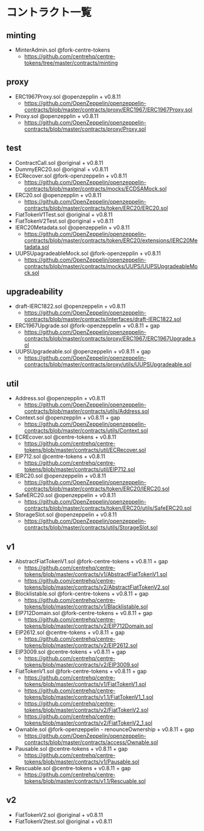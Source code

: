 # コントラクト一覧
## minting
- MinterAdmin.sol @fork-centre-tokens
  - https://github.com/centrehq/centre-tokens/tree/master/contracts/minting
## proxy
- ERC1967Proxy.sol @openzepplin + v0.8.11
  - https://github.com/OpenZeppelin/openzeppelin-contracts/blob/master/contracts/proxy/ERC1967/ERC1967Proxy.sol
- Proxy.sol @openzepplin + v0.8.11
  - https://github.com/OpenZeppelin/openzeppelin-contracts/blob/master/contracts/proxy/Proxy.sol

## test
- ContractCall.sol @original + v0.8.11
- DummyERC20.sol @original + v0.8.11
- ECRecover.sol @fork-openzeppelin + v0.8.11
  - https://github.com/OpenZeppelin/openzeppelin-contracts/blob/master/contracts/mocks/ECDSAMock.sol
- ERC20.sol @openzepplin + v0.8.11
  - https://github.com/OpenZeppelin/openzeppelin-contracts/blob/master/contracts/token/ERC20/ERC20.sol
- FiatTokenV1Test.sol @original + v0.8.11
- FiatTokenV2Test.sol @original + v0.8.11
- IERC20Metadata.sol @openzeppelin + v0.8.11
  - https://github.com/OpenZeppelin/openzeppelin-contracts/blob/master/contracts/token/ERC20/extensions/IERC20Metadata.sol
- UUPSUpagradeableMock.sol @fork-openzepplin + v0.8.11
  - https://github.com/OpenZeppelin/openzeppelin-contracts/blob/master/contracts/mocks/UUPS/UUPSUpgradeableMock.sol

## upgradeability
- draft-IERC1822.sol @openzeppelin + v0.8.11
  - https://github.com/OpenZeppelin/openzeppelin-contracts/blob/master/contracts/interfaces/draft-IERC1822.sol
- ERC1967Upgrade.sol @fork-openzeppelin + v0.8.11 + gap
  - https://github.com/OpenZeppelin/openzeppelin-contracts/blob/master/contracts/proxy/ERC1967/ERC1967Upgrade.sol
- UUPSUpgradeable.sol @openzeppelin + v0.8.11 + gap
  - https://github.com/OpenZeppelin/openzeppelin-contracts/blob/master/contracts/proxy/utils/UUPSUpgradeable.sol

## util
- Address.sol @openzepplin + v0.8.11
  - https://github.com/OpenZeppelin/openzeppelin-contracts/blob/master/contracts/utils/Address.sol
- Context.sol @openzepplin + v0.8.11 + gap
  - https://github.com/OpenZeppelin/openzeppelin-contracts/blob/master/contracts/utils/Context.sol
- ECREcover.sol @centre-tokens + v0.8.11
  - https://github.com/centrehq/centre-tokens/blob/master/contracts/util/ECRecover.sol
- EIP712.sol @centre-tokens + v0.8.11
  - https://github.com/centrehq/centre-tokens/blob/master/contracts/util/EIP712.sol
- IERC20.sol @openzeppelin + v0.8.11
  - https://github.com/OpenZeppelin/openzeppelin-contracts/blob/master/contracts/token/ERC20/IERC20.sol
- SafeERC20.sol @openzeppelin + v0.8.11
  - https://github.com/OpenZeppelin/openzeppelin-contracts/blob/master/contracts/token/ERC20/utils/SafeERC20.sol
- StorageSlot.sol @openzeppelin + v0.8.11
  - https://github.com/OpenZeppelin/openzeppelin-contracts/blob/master/contracts/utils/StorageSlot.sol

## v1
- AbstractFiatTokenV1.sol @fork-centre-tokens + v0.8.11 + gap
  - https://github.com/centrehq/centre-tokens/blob/master/contracts/v1/AbstractFiatTokenV1.sol
  - https://github.com/centrehq/centre-tokens/blob/master/contracts/v2/AbstractFiatTokenV2.sol
- Blocklistable.sol @fork-centre-tokens + v0.8.11 + gap
  - https://github.com/centrehq/centre-tokens/blob/master/contracts/v1/Blacklistable.sol
- EIP712Domain.sol @fork-centre-tokens + v0.8.11 + gap
  - https://github.com/centrehq/centre-tokens/blob/master/contracts/v2/EIP712Domain.sol
- EIP2612.sol @centre-tokens + v0.8.11 + gap
  - https://github.com/centrehq/centre-tokens/blob/master/contracts/v2/EIP2612.sol
- EIP3009.sol @centre-tokens + v0.8.11 + gap
  - https://github.com/centrehq/centre-tokens/blob/master/contracts/v2/EIP3009.sol
- FiatTokenV1.sol @fork-centre-tokens + v0.8.11 + gap
  - https://github.com/centrehq/centre-tokens/blob/master/contracts/v1/FiatTokenV1.sol
  - https://github.com/centrehq/centre-tokens/blob/master/contracts/v1.1/FiatTokenV1_1.sol
  - https://github.com/centrehq/centre-tokens/blob/master/contracts/v2/FiatTokenV2.sol
  - https://github.com/centrehq/centre-tokens/blob/master/contracts/v2/FiatTokenV2_1.sol
- Ownable.sol @fork-openzeppelin - renounceOwnership + v0.8.11  + gap
  - https://github.com/OpenZeppelin/openzeppelin-contracts/blob/master/contracts/access/Ownable.sol
- Pausable.sol @centre-tokens + v0.8.11 + gap
  - https://github.com/centrehq/centre-tokens/blob/master/contracts/v1/Pausable.sol
- Rescuable.sol @centre-tokens + v0.8.11 + gap
  - https://github.com/centrehq/centre-tokens/blob/master/contracts/v1.1/Rescuable.sol

## v2
- FiatTokenV2.sol @original + v0.8.11 
- FiatTokenV2test.sol @original + v0.8.11